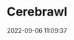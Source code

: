 ---
date: 2022-09-06 11:09:37
title: 'Cerebrawl'	
tags: [2D fighter, PC, hand-drawn]
price: $17 One time	
img: https://i.imgur.com/zjmItCW.png
link: https://cerebrawl.itch.io/cerebrawl	
discord: https://discord.gg/WFXVS4kkmB	
twitter: https://twitter.com/cerebrawlin
---